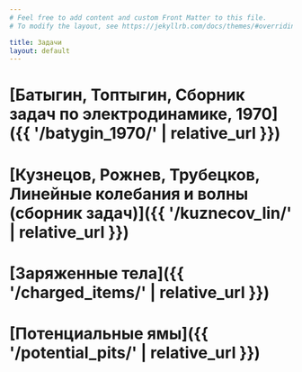 ```yaml
---
# Feel free to add content and custom Front Matter to this file.
# To modify the layout, see https://jekyllrb.com/docs/themes/#overriding-theme-defaults

title: Задачи
layout: default
---
```


# [Батыгин, Топтыгин, Сборник задач по электродинамике, 1970]({{ '/batygin_1970/' | relative_url }})
# [Кузнецов, Рожнев, Трубецков, Линейные колебания и волны (сборник задач)]({{ '/kuznecov_lin/' | relative_url }})
# [Заряженные тела]({{ '/charged_items/' | relative_url }})
# [Потенциальные ямы]({{ '/potential_pits/' | relative_url }})